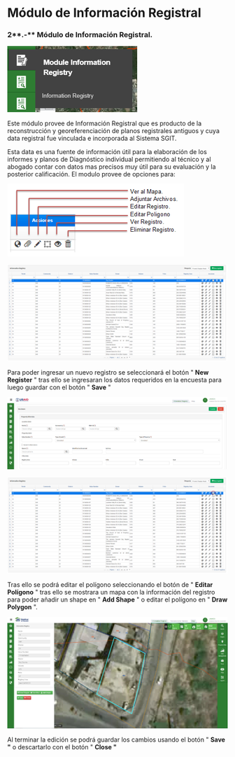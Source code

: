# Módulo de Información Registral

### 2**.-** Módulo de Información Registral.

![](../.gitbook/assets/image%20%28118%29.png)

Este módulo provee de Información Registral que es producto de la reconstrucción y georeferenciación de  planos registrales antiguos y cuya data registral fue vinculada e incorporada al Sistema SGIT.

Esta data es una fuente de información útil para  la elaboración de los informes y planos de Diagnóstico individual permitiendo al técnico y al abogado contar con datos mas precisos muy útil para su evaluación y la posterior calificación. El modulo provee de opciones para:

![](../.gitbook/assets/image%20%28113%29.png)

![](../.gitbook/assets/image%20%28129%29.png)

Para poder ingresar un nuevo registro se seleccionará el botón " **New Register** " tras ello se ingresaran los datos requeridos en la encuesta para luego guardar con el botón " **Save** "

![](../.gitbook/assets/image%20%2855%29.png)

![](../.gitbook/assets/image%20%28112%29.png)

Tras ello se podrá editar el polígono seleccionando el botón de " **Editar Polígono** " tras ello se mostrara un mapa  con la información del registro para poder añadir un shape  en " **Add Shape** " o editar el polígono en  " **Draw Polygon** ".

![](../.gitbook/assets/image%20%28233%29.png)

Al terminar la edición se podrá guardar los cambios usando el botón " **Save "** o descartarlo con el botón    " **Close "**



